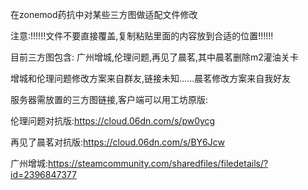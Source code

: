 在zonemod药抗中对某些三方图做适配文件修改

注意:!!!!!!文件不要直接覆盖,复制粘贴里面的内容放到合适的位置!!!!!!

目前三方图包含: 广州增城,伦理问题,再见了晨茗,其中晨茗删除m2灌油关卡

增城和伦理问题修改方案来自群友,链接未知......晨茗修改方案来自我好友

服务器需放置的三方图链接,客户端可以用工坊原版:

伦理问题对抗版:https://cloud.06dn.com/s/pw0ycg

再见了晨茗对抗版:https://cloud.06dn.com/s/BY6Jcw

广州增城:https://steamcommunity.com/sharedfiles/filedetails/?id=2396847377
